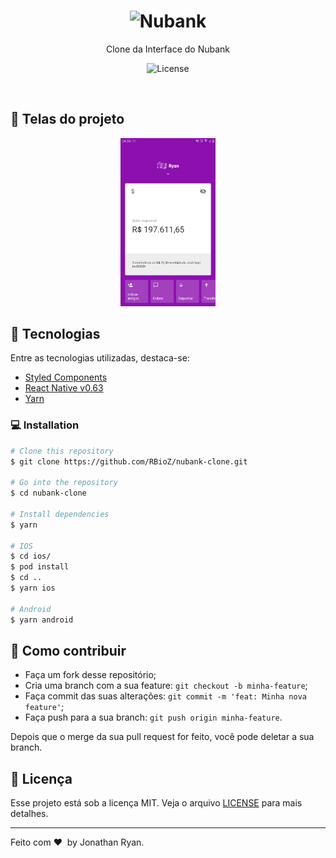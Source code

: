 <h1 align="center">
    <img alt="Nubank" title="#Nubank" src=".github/logo.png" width="250px" />
</h1>
 <p align="center">Clone da Interface do Nubank</p>
<p align="center">

  <img alt="License" src="https://img.shields.io/badge/license-MIT-brightgreen">
</p>

<br>



## 📱 Telas do projeto

<p align="center">
  <img alt="Home" src="https://raw.githubusercontent.com/RBioZ/nubank-clone/master/src/assets/screeshot.jpg" width="30%">
</p>

## 🚀 Tecnologias

Entre as tecnologias utilizadas, destaca-se:

- [Styled Components](https://www.typescriptlang.org/)
- [React Native v0.63](https://facebook.github.io/react-native/)
- [Yarn](https://expo.io/)


### 💻 Installation

```bash
# Clone this repository
$ git clone https://github.com/RBioZ/nubank-clone.git

# Go into the repository
$ cd nubank-clone

# Install dependencies
$ yarn

# IOS
$ cd ios/
$ pod install
$ cd ..
$ yarn ios

# Android
$ yarn android

```


## 🤔 Como contribuir

- Faça um fork desse repositório;
- Cria uma branch com a sua feature: `git checkout -b minha-feature`;
- Faça commit das suas alterações: `git commit -m 'feat: Minha nova feature'`;
- Faça push para a sua branch: `git push origin minha-feature`.

Depois que o merge da sua pull request for feito, você pode deletar a sua branch.

## :memo: Licença

Esse projeto está sob a licença MIT. Veja o arquivo [LICENSE](LICENSE) para mais detalhes.

---

Feito com ♥ &nbsp;by Jonathan Ryan.


